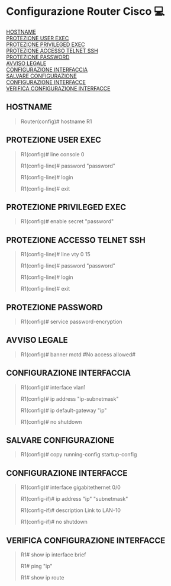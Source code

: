 # Configurazione Router Cisco :computer:

[HOSTNAME](#HOSTNAME)<br>
[PROTEZIONE USER EXEC](#PROTEZIONE-USER-EXEC)<br>
[PROTEZIONE PRIVILEGED EXEC](#PROTEZIONE-PRIVILEGED-EXEC)<br>
[PROTEZIONE ACCESSO TELNET SSH](#PROTEZIONE-ACCESSO-TELNET-SSH)<br>
[PROTEZIONE PASSWORD](#PROTEZIONE-PASSWORD)<br>
[AVVISO LEGALE](#AVVISO-LEGALE)<br>
[CONFIGURAZIONE INTERFACCIA](#CONFIGURAZIONE-INTERFACCIA)<br>
[SALVARE CONFIGURAZIONE](#SALVARE-CONFIGURAZIONE)<br>
[CONFIGURAZIONE INTERFACCE](#CONFIGURAZIONE-INTERFACCE)<br>
[VERIFICA CONFIGURAZIONE INTERFACCE](#VERIFICA-CONFIGURAZIONE-INTERFACCE)<br>

## HOSTNAME<br>
>Router(config)# hostname R1


## PROTEZIONE USER EXEC<br>
>R1(config)# line console 0
>
>R1(config-line)# password "password"
>
>R1(config-line)# login
>
>R1(config-line)# exit

## PROTEZIONE PRIVILEGED EXEC<br>
>R1(config)# enable secret "password"


## PROTEZIONE ACCESSO TELNET SSH<br>
>R1(config-line)# line vty 0 15
>
>R1(config-line)# password "password"
>
>R1(config-line)# login
>
>R1(config-line)# exit


## PROTEZIONE PASSWORD<br>
>R1(config)# service password-encryption


## AVVISO LEGALE<br>
>R1(config)# banner motd #No access allowed#


## CONFIGURAZIONE INTERFACCIA<br>
>R1(config)# interface vlan1
>
>R1(config)# ip address "ip-subnetmask"
>
>R1(config)# ip default-gateway "ip"
>
>R1(config)# no shutdown


## SALVARE CONFIGURAZIONE<br>
>R1(config)# copy running-config startup-config


## CONFIGURAZIONE INTERFACCE<br>
>R1(config)# interface gigabitethernet 0/0
>
>R1(config-if)# ip address "ip" "subnetmask"
>
>R1(config-if)# description Link to LAN-10
>
>R1(config-if)# no shutdown


## VERIFICA CONFIGURAZIONE INTERFACCE<br>
>R1# show ip interface brief
>
>R1# ping "ip"
>
>R1# show ip route

